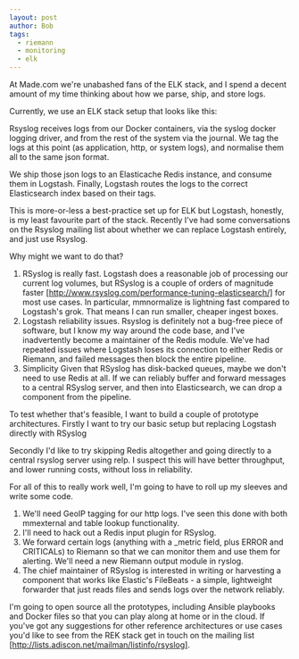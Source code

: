 ```yaml
---
layout: post
author: Bob
tags:
  - riemann
  - monitoring
  - elk
---
```


At Made.com we're unabashed fans of the ELK stack, and I spend a decent amount
of my time thinking about how we parse, ship, and store logs.

Currently, we use an ELK stack setup that looks like this:



Rsyslog receives logs from our Docker containers, via the syslog docker logging
driver, and from the rest of the system via the journal. We tag the logs at this
point (as application, http, or system logs), and normalise them all to the same
json format.

We ship those json logs to an Elasticache Redis instance, and consume them in
Logstash. Finally, Logstash routes the logs to the correct Elasticsearch index
based on their tags.

This is more-or-less a best-practice set up for ELK but Logstash, honestly, is
my least favourite part of the stack. Recently I've had some conversations on
the Rsyslog mailing list about whether we can replace Logstash entirely, and
just use Rsyslog.

Why might we want to do that?

 1. RSyslog is really  fast.
    Logstash does a reasonable job of processing our current log volumes, but
    RSyslog is a couple of orders of magnitude faster
    [http://www.rsyslog.com/performance-tuning-elasticsearch/]  for most use
    cases. In particular, mmnormalize is lightning fast compared to Logstash's
    grok. That means I can run smaller, cheaper ingest boxes.
 2. Logstash reliability issues.
    Rsyslog is definitely not  a bug-free piece of software, but I know my way
    around the code base, and I've inadvertently become a maintainer of the
    Redis module. We've had repeated issues where Logstash loses its connection
    to either Redis or Riemann, and failed messages then block the entire
    pipeline.
 3. Simplicity
    Given that RSyslog has disk-backed queues, maybe we don't need to use Redis 
    at all. If we can reliably buffer and forward messages to a central RSyslog
    server, and then into Elasticsearch, we can drop a component from the
    pipeline.

To test whether that's feasible, I want to build a couple of prototype
architectures. Firstly I want to try our basic setup but replacing Logstash
directly with RSyslog



Secondly I'd like to try skipping Redis altogether and going directly to a
central rsyslog server using relp. I suspect this will have better throughput,
and lower running costs, without loss in reliability.



For all of this to really work well, I'm going to have to roll up my sleeves and
write some code.

 1. We'll need GeoIP tagging for our http logs. I've seen this done with both
    mmexternal and table lookup functionality.
 2. I'll need to hack out a Redis input plugin for RSyslog.
 3. We forward certain logs (anything with a _metric field, plus ERROR and
    CRITICALs) to Riemann so that we can monitor them and use them for alerting.
    We'll need a new Riemann output module in ryslog.
 4. The chief maintainer of RSyslog is interested in writing or harvesting a
    component that works like Elastic's FileBeats - a simple, lightweight
    forwarder that just reads files and sends logs over the network reliably.

I'm going to open source all the prototypes, including Ansible playbooks and
Docker files so that you can play along at home or in the cloud. If you've got
any suggestions for other reference architectures or use cases you'd like to see
from the REK stack get in touch on the mailing list
[http://lists.adiscon.net/mailman/listinfo/rsyslog].

